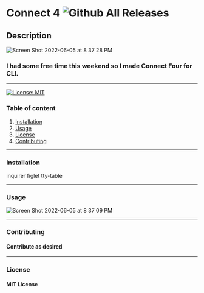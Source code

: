 # Connect 4   ![Github All Releases](https://img.shields.io/github/contributors/nsando84/connect4)



## **Description**

![Screen Shot 2022-06-05 at 8 37 28 PM](https://user-images.githubusercontent.com/67135603/172080721-fe1163ef-c169-4c11-a1fd-50b50d89b6be.png)

### I had some free time this weekend so I made Connect Four for CLI.

---

[![License: MIT](https://img.shields.io/badge/License-MIT-yellow.svg)](https://opensource.org/licenses/MIT)

### Table of content
1. [Installation](#installation)
2. [Usage](#usage)
3. [License](#license)
4. [Contributing](#contributing)

---

### **Installation**

inquirer
figlet
tty-table

---

### **Usage**

![Screen Shot 2022-06-05 at 8 37 09 PM](https://user-images.githubusercontent.com/67135603/172080724-b1f19a2c-6b4e-4549-baa7-b5c21fddae7a.png)


---

### **Contributing**

#### Contribute as desired

---

### **License**

#### MIT License


